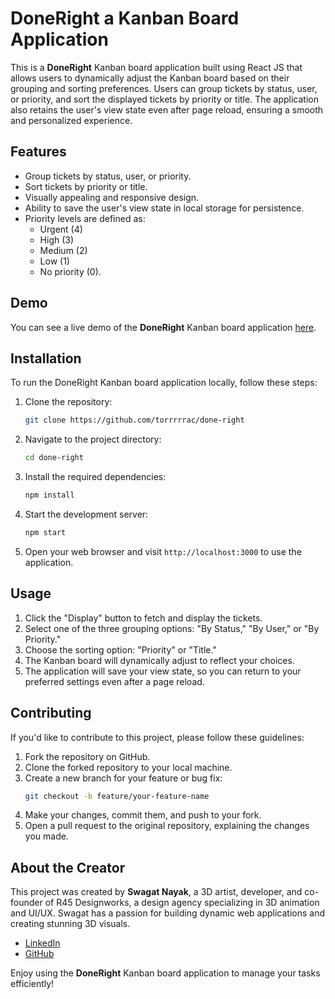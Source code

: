 # DoneRight a Kanban Board Application

This is a **DoneRight** Kanban board application built using React JS that allows users to dynamically adjust the Kanban board based on their grouping and sorting preferences. Users can group tickets by status, user, or priority, and sort the displayed tickets by priority or title. The application also retains the user's view state even after page reload, ensuring a smooth and personalized experience.

## Features

- Group tickets by status, user, or priority.
- Sort tickets by priority or title.
- Visually appealing and responsive design.
- Ability to save the user's view state in local storage for persistence.
- Priority levels are defined as:
  - Urgent (4)
  - High (3)
  - Medium (2)
  - Low (1)
  - No priority (0).

## Demo

You can see a live demo of the **DoneRight** Kanban board application [here](https://done-right-delta.vercel.app/).

## Installation

To run the DoneRight Kanban board application locally, follow these steps:

1. Clone the repository:
    ```bash
    git clone https://github.com/torrrrrac/done-right
    ```

2. Navigate to the project directory:
     ```bash
     cd done-right
     ```

3. Install the required dependencies:
     ```bash
     npm install
     ```

4. Start the development server:
     ```bash
     npm start
     ```

5. Open your web browser and visit `http://localhost:3000` to use the application.

## Usage

1. Click the "Display" button to fetch and display the tickets.
2. Select one of the three grouping options: "By Status," "By User," or "By Priority."
3. Choose the sorting option: "Priority" or "Title."
4. The Kanban board will dynamically adjust to reflect your choices.
5. The application will save your view state, so you can return to your preferred settings even after a page reload.

## Contributing

If you'd like to contribute to this project, please follow these guidelines:

1. Fork the repository on GitHub.
2. Clone the forked repository to your local machine.
3. Create a new branch for your feature or bug fix:
    ```bash
    git checkout -b feature/your-feature-name
    ```
4. Make your changes, commit them, and push to your fork.
5. Open a pull request to the original repository, explaining the changes you made.

## About the Creator

This project was created by **Swagat Nayak**, a 3D artist, developer, and co-founder of R45 Designworks, a design agency specializing in 3D animation and UI/UX. Swagat has a passion for building dynamic web applications and creating stunning 3D visuals.

- [LinkedIn](https://www.linkedin.com/in/carrrrrot/)
- [GitHub](https://github.com/torrrrrac)

Enjoy using the **DoneRight** Kanban board application to manage your tasks efficiently!